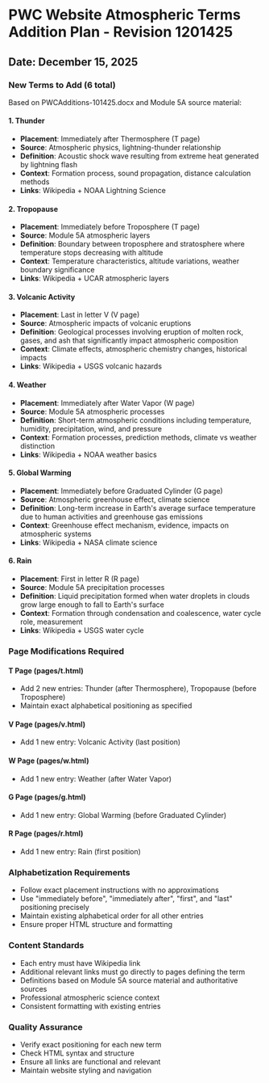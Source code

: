 # PWC Website Atmospheric Terms Addition Plan - Revision 1201425
## Date: December 15, 2025

### New Terms to Add (6 total)

Based on PWCAdditions-101425.docx and Module 5A source material:

#### 1. Thunder
- **Placement**: Immediately after Thermosphere (T page)
- **Source**: Atmospheric physics, lightning-thunder relationship
- **Definition**: Acoustic shock wave resulting from extreme heat generated by lightning flash
- **Context**: Formation process, sound propagation, distance calculation methods
- **Links**: Wikipedia + NOAA Lightning Science

#### 2. Tropopause  
- **Placement**: Immediately before Troposphere (T page)
- **Source**: Module 5A atmospheric layers
- **Definition**: Boundary between troposphere and stratosphere where temperature stops decreasing with altitude
- **Context**: Temperature characteristics, altitude variations, weather boundary significance
- **Links**: Wikipedia + UCAR atmospheric layers

#### 3. Volcanic Activity
- **Placement**: Last in letter V (V page)
- **Source**: Atmospheric impacts of volcanic eruptions
- **Definition**: Geological processes involving eruption of molten rock, gases, and ash that significantly impact atmospheric composition
- **Context**: Climate effects, atmospheric chemistry changes, historical impacts
- **Links**: Wikipedia + USGS volcanic hazards

#### 4. Weather
- **Placement**: Immediately after Water Vapor (W page)  
- **Source**: Module 5A atmospheric processes
- **Definition**: Short-term atmospheric conditions including temperature, humidity, precipitation, wind, and pressure
- **Context**: Formation processes, prediction methods, climate vs weather distinction
- **Links**: Wikipedia + NOAA weather basics

#### 5. Global Warming
- **Placement**: Immediately before Graduated Cylinder (G page)
- **Source**: Atmospheric greenhouse effect, climate science
- **Definition**: Long-term increase in Earth's average surface temperature due to human activities and greenhouse gas emissions
- **Context**: Greenhouse effect mechanism, evidence, impacts on atmospheric systems
- **Links**: Wikipedia + NASA climate science

#### 6. Rain
- **Placement**: First in letter R (R page)
- **Source**: Module 5A precipitation processes
- **Definition**: Liquid precipitation formed when water droplets in clouds grow large enough to fall to Earth's surface
- **Context**: Formation through condensation and coalescence, water cycle role, measurement
- **Links**: Wikipedia + USGS water cycle

### Page Modifications Required

#### T Page (pages/t.html)
- Add 2 new entries: Thunder (after Thermosphere), Tropopause (before Troposphere)
- Maintain exact alphabetical positioning as specified

#### V Page (pages/v.html)  
- Add 1 new entry: Volcanic Activity (last position)

#### W Page (pages/w.html)
- Add 1 new entry: Weather (after Water Vapor)

#### G Page (pages/g.html)
- Add 1 new entry: Global Warming (before Graduated Cylinder)

#### R Page (pages/r.html)
- Add 1 new entry: Rain (first position)

### Alphabetization Requirements

- Follow exact placement instructions with no approximations
- Use "immediately before", "immediately after", "first", and "last" positioning precisely
- Maintain existing alphabetical order for all other entries
- Ensure proper HTML structure and formatting

### Content Standards

- Each entry must have Wikipedia link
- Additional relevant links must go directly to pages defining the term
- Definitions based on Module 5A source material and authoritative sources
- Professional atmospheric science context
- Consistent formatting with existing entries

### Quality Assurance

- Verify exact positioning for each new term
- Check HTML syntax and structure
- Ensure all links are functional and relevant
- Maintain website styling and navigation
